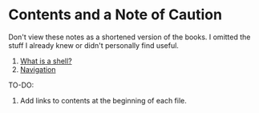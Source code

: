 # Contents and a Note of Caution

Don't view these notes as a shortened version of the books. I omitted the stuff
I already knew or didn't personally find useful.

1. [What is a shell?](01-shell.md)
1. [Navigation](02-navigation.md)

TO-DO:
1. Add links to contents at the beginning of each file.
